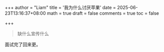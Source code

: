 +++
author = "Liam"
title = '我为什么讨厌苹果'
date = 2025-06-23T13:16:37+08:00
math = true 
draft = false
comments = true
toc = false

+++

>缺什么宣传什么

面试完了回来更。
